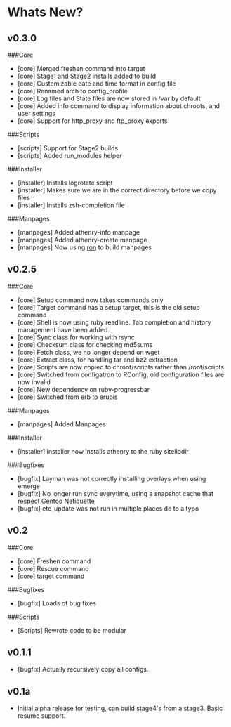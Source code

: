 Whats New?
==========

v0.3.0
------
###Core
* \[core\] Merged freshen command into target
* \[core\] Stage1 and Stage2 installs added to build
* \[core\] Customizable date and time format in config file
* \[core\] Renamed arch to config\_profile
* \[core\] Log files and State files are now stored in /var by default
* \[core\] Added info command to display information about chroots, and user settings
* \[core\] Support for http\_proxy and ftp\_proxy exports

###Scripts
* \[scripts\] Support for Stage2 builds
* \[scripts\] Added run\_modules helper

###Installer
* \[installer\] Installs logrotate script
* \[installer\] Makes sure we are in the correct directory before we copy files
* \[installer\] Installs zsh-completion file

###Manpages
* \[manpages\] Added athenry-info manpage
* \[manpages\] Added athenry-create manpage
* \[manpages\] Now using [ron](http://github.com/rtomayko/ron) to build manpages 

v0.2.5
------
###Core
* \[core\] Setup command now takes commands only
* \[core\] Target command has a setup target, this is the old setup command
* \[core\] Shell is now using ruby readline. Tab completion and history management have been added.
* \[core\] Sync class for working with rsync
* \[core\] Checksum class for checking md5sums
* \[core\] Fetch class, we no longer depend on wget
* \[core\] Extract class, for handling tar and bz2 extraction
* \[core\] Scripts are now copied to chroot/scripts rather than /root/scripts
* \[core\] Switched from configatron to RConfig, old configuration files are now invalid
* \[core\] New dependency on ruby-progressbar
* \[core\] Switched from erb to erubis

###Manpages
* \[manpages\] Added Manpages

###Installer
* \[installer\] Installer now installs athenry to the ruby sitelibdir

###Bugfixes
* \[bugfix\] Layman was not correctly installing overlays when using emerge
* \[bugfix\] No longer run sync everytime, using a snapshot cache that respect Gentoo Netiquette
* \[bugfix\] etc\_update was not run in multiple places do to a typo


v0.2
----

###Core
* \[core\] Freshen command
* \[core\] Rescue command
* \[core\] target command

###Bugfixes
* \[bugfix\] Loads of bug fixes

###Scripts
* \[Scripts\] Rewrote code to be modular


v0.1.1
------
* \[bugfix\] Actually recursively copy all configs.

v0.1a
-----
* Initial alpha release for testing, can build stage4's from a stage3. Basic resume support. 

